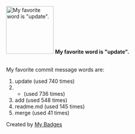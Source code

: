 <img src="https://github.com/my-badges/my-badges/blob/master/src/all-badges/favorite-word/favorite-word.png?raw=true" alt="My favorite word is &quot;update&quot;." title="My favorite word is &quot;update&quot;." width="128">
<strong>My favorite word is &quot;update&quot;.</strong>
<br><br>

My favorite commit message words are:

1. update (used 740 times)
2. * (used 736 times)
3. add (used 548 times)
4. readme.md (used 145 times)
5. merge (used 41 times)


Created by <a href="https://github.com/my-badges/my-badges">My Badges</a>